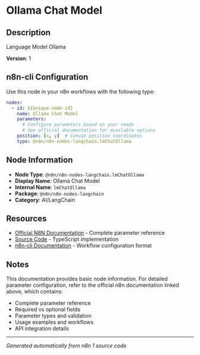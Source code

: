 # Ollama Chat Model

## Description

Language Model Ollama

**Version**: 1

## n8n-cli Configuration

Use this node in your n8n workflows with the following type:

```yaml
nodes:
  - id: ${unique-node-id}
    name: Ollama Chat Model
    parameters:
      # Configure parameters based on your needs
      # See official documentation for available options
    position: [x, y]  # Canvas position coordinates
    type: @n8n/n8n-nodes-langchain.lmChatOllama
```

## Node Information

- **Node Type**: `@n8n/n8n-nodes-langchain.lmChatOllama`
- **Display Name**: Ollama Chat Model
- **Internal Name**: `lmChatOllama`
- **Package**: `@n8n/n8n-nodes-langchain`
- **Category**: AI/LangChain

## Resources

- [Official N8N Documentation](https://docs.n8n.io/integrations/builtin/cluster-nodes/root-nodes/n8n-nodes-langchain.lmchatollama/) - Complete parameter reference
- [Source Code](https://github.com/n8n-io/n8n/blob/master/packages/@n8n/nodes-langchain/nodes/llms/LMChatOllama/LmChatOllama.node.ts) - TypeScript implementation
- [n8n-cli Documentation](https://github.com/edenreich/n8n-cli) - Workflow configuration format

## Notes

This documentation provides basic node information. For detailed parameter configuration, 
refer to the official n8n documentation linked above, which contains:

- Complete parameter reference
- Required vs optional fields
- Parameter types and validation
- Usage examples and workflows
- API integration details

---
*Generated automatically from n8n 1 source code*
